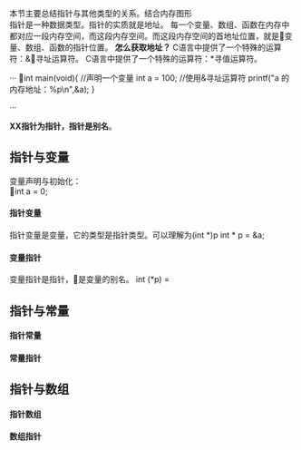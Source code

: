 本节主要总结指针与其他类型的关系。结合内存图形</br>
指针是一种数据类型。指针的实质就是地址。
每一个变量、数组、函数在内存中都对应一段内存空间，而这段内存空间。而这段内存空间的首地址位置，就是变量、数组、函数的指针位置。
**怎么获取地址？**
C语言中提供了一个特殊的运算符：&寻址运算符。
C语言中提供了一个特殊的运算符：*寻值运算符。

···
int main(void){
    //声明一个变量
    int a = 100;
    //使用&寻址运算符
    printf("a 的内存地址：%p\n",&a);
}

···


**XX指针为指针，指针是别名**。

## 指针与变量
变量声明与初始化：</br>
int a = 0;
#### 指针变量
指针变量是变量，它的类型是指针类型。可以理解为(int *)p
int * p = &a;
#### 变量指针
变量指针是指针，是变量的别名。
int (*p) = 

## 指针与常量
#### 指针常量
#### 常量指针

## 指针与数组
#### 指针数组
#### 数组指针
